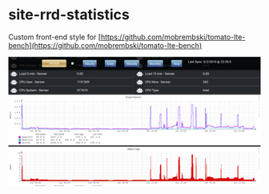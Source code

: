 # site-rrd-statistics
Custom front-end style for [https://github.com/mobrembski/tomato-lte-bench](https://github.com/mobrembski/tomato-lte-bench)

![Site View](screenshot.png)
